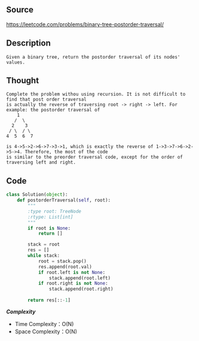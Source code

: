 ## Source
https://leetcode.com/problems/binary-tree-postorder-traversal/

## Description
```
Given a binary tree, return the postorder traversal of its nodes' values.

```
## Thought
```
Complete the problem withou using recursion. It is not difficult to find that post order traversal 
is actually the reverse of traversing root -> right -> left. For example: the postorder traversal of
    1
   /  \
  2    3
 / \  / \
4  5  6  7

is 4->5->2->6->7->3->1, which is exactly the reverse of 1->3->7->6->2->5->4. Therefore, the most of the code
is similar to the preorder traversal code, except for the order of traversing left and right.
```


## Code

```python
class Solution(object):
    def postorderTraversal(self, root):
        """
        :type root: TreeNode
        :rtype: List[int]
        """
        if root is None:
            return []

        stack = root
        res = []
        while stack:
            root = stack.pop()
            res.append(root.val)
            if root.left is not None:
                stack.append(root.left)
            if root.right is not None:
                stack.append(root.right)
                
        return res[::-1]

```

***Complexity***

- Time Complexity：O(N)
- Space Complexity：O(N)
